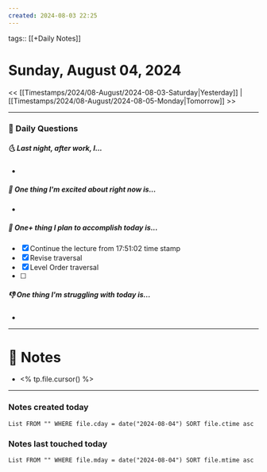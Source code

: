```yaml
---
created: 2024-08-03 22:25
---
```

tags:: [[+Daily Notes]]

# Sunday, August 04, 2024

<< [[Timestamps/2024/08-August/2024-08-03-Saturday|Yesterday]] | [[Timestamps/2024/08-August/2024-08-05-Monday|Tomorrow]] >>

---
### 📅 Daily Questions
##### 🌜 Last night, after work, I...
- 

##### 🙌 One thing I'm excited about right now is...
- 

##### 🚀 One+ thing I plan to accomplish today is...
- [x] Continue the lecture from 17:51:02 time stamp
- [x] Revise traversal
- [x] Level Order traversal
- [ ] 

##### 👎 One thing I'm struggling with today is...
- 

---
# 📝 Notes
- <% tp.file.cursor() %>

---
### Notes created today
```dataview
List FROM "" WHERE file.cday = date("2024-08-04") SORT file.ctime asc
```

### Notes last touched today
```dataview
List FROM "" WHERE file.mday = date("2024-08-04") SORT file.mtime asc
```
